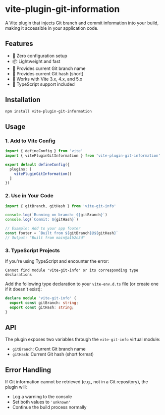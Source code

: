 # vite-plugin-git-information

A Vite plugin that injects Git branch and commit information into your build, making it accessible in your application code.

## Features

- 🔧 Zero configuration setup
- 📦 Lightweight and fast
- 🌿 Provides current Git branch name
- 📝 Provides current Git hash (short)
- 🚀 Works with Vite 3.x, 4.x, and 5.x
- 💪 TypeScript support included

## Installation

```bash
npm install vite-plugin-git-information
```

## Usage

### 1. Add to Vite Config

```typescript
import { defineConfig } from 'vite'
import { vitePluginGitInformation } from 'vite-plugin-git-information'

export default defineConfig({
  plugins: [
    vitePluginGitInformation()
  ]
})
```

### 2. Use in Your Code

```typescript
import { gitBranch, gitHash } from 'vite-git-info'

console.log(`Running on branch: ${gitBranch}`)
console.log(`Commit: ${gitHash}`)

// Example: Add to your app footer
const footer = `Built from ${gitBranch}@${gitHash}`
// Output: "Built from main@a1b2c3d"
```

### 3. TypeScript Projects

If you're using TypeScript and encounter the error:
```
Cannot find module 'vite-git-info' or its corresponding type declarations
```

Add the following type declaration to your `vite-env.d.ts` file (or create one if it doesn't exist):

```typescript
declare module 'vite-git-info' {
  export const gitBranch: string;
  export const gitHash: string;
}
```

## API

The plugin exposes two variables through the `vite-git-info` virtual module:

- `gitBranch`: Current Git branch name
- `gitHash`: Current Git hash (short format)

## Error Handling

If Git information cannot be retrieved (e.g., not in a Git repository), the plugin will:
- Log a warning to the console
- Set both values to `'unknown'`
- Continue the build process normally

